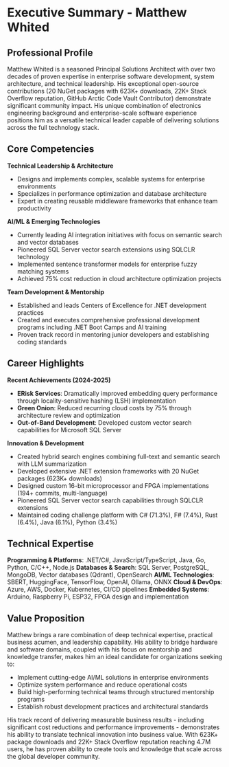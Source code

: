 # Executive Summary - Matthew Whited

## Professional Profile

Matthew Whited is a seasoned Principal Solutions Architect with over two decades of proven expertise in enterprise software development, system architecture, and technical leadership. His exceptional open-source contributions (20 NuGet packages with 623K+ downloads, 22K+ Stack Overflow reputation, GitHub Arctic Code Vault Contributor) demonstrate significant community impact. His unique combination of electronics engineering background and enterprise-scale software experience positions him as a versatile technical leader capable of delivering solutions across the full technology stack.

## Core Competencies

**Technical Leadership & Architecture**
- Designs and implements complex, scalable systems for enterprise environments
- Specializes in performance optimization and database architecture
- Expert in creating reusable middleware frameworks that enhance team productivity

**AI/ML & Emerging Technologies**
- Currently leading AI integration initiatives with focus on semantic search and vector databases
- Pioneered SQL Server vector search extensions using SQLCLR technology
- Implemented sentence transformer models for enterprise fuzzy matching systems
- Achieved 75% cost reduction in cloud architecture optimization projects

**Team Development & Mentorship**
- Established and leads Centers of Excellence for .NET development practices
- Created and executes comprehensive professional development programs including .NET Boot Camps and AI training
- Proven track record in mentoring junior developers and establishing coding standards

## Career Highlights

**Recent Achievements (2024-2025)**
- **ERisk Services**: Dramatically improved embedding query performance through locality-sensitive hashing (LSH) implementation
- **Green Onion**: Reduced recurring cloud costs by 75% through architecture review and optimization
- **Out-of-Band Development**: Developed custom vector search capabilities for Microsoft SQL Server

**Innovation & Development**
- Created hybrid search engines combining full-text and semantic search with LLM summarization
- Developed extensive .NET extension frameworks with 20 NuGet packages (623K+ downloads)
- Designed custom 16-bit microprocessor and FPGA implementations (194+ commits, multi-language)
- Pioneered SQL Server vector search capabilities through SQLCLR extensions
- Maintained coding challenge platform with C# (71.3%), F# (7.4%), Rust (6.4%), Java (6.1%), Python (3.4%)

## Technical Expertise

**Programming & Platforms**: .NET/C#, JavaScript/TypeScript, Java, Go, Python, C/C++, Node.js
**Databases & Search**: SQL Server, PostgreSQL, MongoDB, Vector databases (Qdrant), OpenSearch
**AI/ML Technologies**: SBERT, HuggingFace, TensorFlow, OpenAI, Ollama, ONNX
**Cloud & DevOps**: Azure, AWS, Docker, Kubernetes, CI/CD pipelines
**Embedded Systems**: Arduino, Raspberry Pi, ESP32, FPGA design and implementation

## Value Proposition

Matthew brings a rare combination of deep technical expertise, practical business acumen, and leadership capability. His ability to bridge hardware and software domains, coupled with his focus on mentorship and knowledge transfer, makes him an ideal candidate for organizations seeking to:

- Implement cutting-edge AI/ML solutions in enterprise environments
- Optimize system performance and reduce operational costs
- Build high-performing technical teams through structured mentorship programs
- Establish robust development practices and architectural standards

His track record of delivering measurable business results - including significant cost reductions and performance improvements - demonstrates his ability to translate technical innovation into business value. With 623K+ package downloads and 22K+ Stack Overflow reputation reaching 4.7M users, he has proven ability to create tools and knowledge that scale across the global developer community.